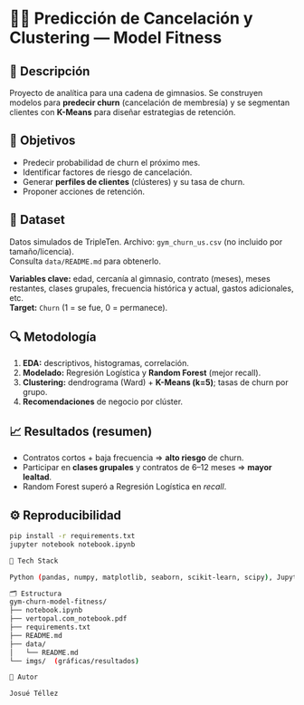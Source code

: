 # 🏋️‍♂️ Predicción de Cancelación y Clustering — Model Fitness

## 📌 Descripción
Proyecto de analítica para una cadena de gimnasios. Se construyen modelos para **predecir churn** (cancelación de membresía) y se segmentan clientes con **K-Means** para diseñar estrategias de retención.

## 🎯 Objetivos
- Predecir probabilidad de churn el próximo mes.
- Identificar factores de riesgo de cancelación.
- Generar **perfiles de clientes** (clústeres) y su tasa de churn.
- Proponer acciones de retención.

## 📂 Dataset
Datos simulados de TripleTen. Archivo: `gym_churn_us.csv` (no incluido por tamaño/licencia).  
Consulta `data/README.md` para obtenerlo.

**Variables clave:** edad, cercanía al gimnasio, contrato (meses), meses restantes, clases grupales, frecuencia histórica y actual, gastos adicionales, etc.  
**Target:** `Churn` (1 = se fue, 0 = permanece).

## 🔍 Metodología
1. **EDA:** descriptivos, histogramas, correlación.
2. **Modelado:** Regresión Logística y **Random Forest** (mejor recall).
3. **Clustering:** dendrograma (Ward) + **K-Means (k=5)**; tasas de churn por grupo.
4. **Recomendaciones** de negocio por clúster.

## 📈 Resultados (resumen)
- Contratos cortos + baja frecuencia ⇒ **alto riesgo** de churn.  
- Participar en **clases grupales** y contratos de 6–12 meses ⇒ **mayor lealtad**.  
- Random Forest superó a Regresión Logística en *recall*.

## ⚙️ Reproducibilidad
```bash
pip install -r requirements.txt
jupyter notebook notebook.ipynb

🧰 Tech Stack

Python (pandas, numpy, matplotlib, seaborn, scikit-learn, scipy), Jupyter.

🗂️ Estructura
gym-churn-model-fitness/
├── notebook.ipynb
├── vertopal.com_notebook.pdf
├── requirements.txt
├── README.md
├── data/
│   └── README.md
└── imgs/  (gráficas/resultados)

👤 Autor

Josué Téllez
